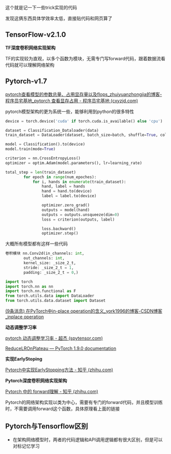 这个就是记一下一些trick实现的代码

发现这俩东西具体学效率太低，直接贴代码和网页算了

## TensorFlow-v2.1.0

**TF深度卷积网络实现架构**

TF的实现较为直观，以多个函数为模块，无需专门写forward代码，跟着数据流看代码就可以理解网络架构

## Pytorch-v1.7

[pytorch查看模型的参数总量、占用显存量以及flops_zhuiyuanzhongjia的博客-程序员宅基地_pytorch 查看显存占用 - 程序员宅基地 (cxyzjd.com)](https://www.cxyzjd.com/article/zhuiyuanzhongjia/107230928)

pytorch模型架构的更为系统一些，能够利用到python的很多特性

```python
device = torch.device('cuda' if torch.cuda.is_available() else 'cpu')

dataset = Classification_Dataloader(data)
train_dataset = DataLoader(dataset, batch_size=batch, shuffle=True, collate_fn=classification_collate)

model = Classification().to(device)
model.train(mode=True)

criterion = nn.CrossEntropyLoss()
optimizer = optim.Adam(model.parameters(), lr=learning_rate)

total_step = len(train_dataset)
        for epoch in range(num_epoches):
            for i, hands in enumerate(train_dataset):
                hand, label = hands
                hand = hand.to(device)
                label = label.to(device)

                optimizer.zero_grad()
                outputs = model(hand)
                outputs = outputs.unsqueeze(dim=0)
                loss = criterion(outputs, label)

                loss.backward()
                optimizer.step()
```

大概所有模型都有这样一些代码

```python
卷积模块 nn.Conv2d(in_channels: int,
        out_channels: int,
        kernel_size: _size_2_t,
        stride: _size_2_t = 1,
        padding: _size_2_t = 0,)

import torch
import torch.nn as nn
import torch.nn.functional as F
from torch.utils.data import DataLoader
from torch.utils.data.dataset import Dataset
```

[(9条消息) 在PyTorch中in-place operation的含义_york1996的博客-CSDN博客_inplace operation](https://blog.csdn.net/york1996/article/details/81835873)

**动态调整学习率**

[pytorch 动态调整学习率 - 超杰 (spytensor.com)](http://www.spytensor.com/index.php/archives/32/)

[ReduceLROnPlateau — PyTorch 1.9.0 documentation](https://pytorch.org/docs/stable/generated/torch.optim.lr_scheduler.ReduceLROnPlateau.html)

**实现EarlyStoping**

[Pytorch中实现EarlyStopping方法 - 知乎 (zhihu.com)](https://zhuanlan.zhihu.com/p/350982073)

**Pytorch深度卷积网络实现架构**

[Pytorch 中的 forward理解 - 知乎 (zhihu.com)](https://zhuanlan.zhihu.com/p/357021687)

Pytorch的网络架构实现以类为中心，需要有专门的forward代码，并且模型训练时，不需要调用forward这个函数，具体原理看上面的链接

## Pytorch与Tensorflow区别

* 在架构网络模型时，两者的代码逻辑和API调用逻辑都有很大区别，但是可以对标记忆学习
